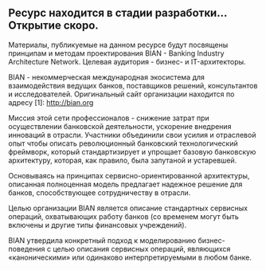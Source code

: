## Ресурс находится в стадии разработки... Открытие скоро.

Материалы, публикуемые на данном ресурсе будут посвящены принципам и методам проектирования BIAN - Banking Industry Architecture Network.
Целевая аудитория - бизнес- и IT-архитекторы.

BIAN - некоммерческая международная экосистема для взаимодействия ведущих банков, поставщиков решений, консультантов и исследователей.
Оригинальный сайт организации находится по адресу [1]: http://bian.org

Миссия этой сети профессионалов - снижение затрат при осуществлении банковской деятельности, ускорение внедрения инноваций в отрасли. Участники объединили свои усилия и отраслевой опыт чтобы описать революционный банковский технологический фреймворк, который стандартизирует и упрощает базовую банковскую архитектуру, которая, как правило, была запутаной и устаревшей.

Основываясь на принципах сервисно-ориентированной архитектуры, описанная полноценная модель предлагает надежное решение для банков,  способствующее сотрудничеству в отрасли.

Целью организации BIAN является описание стандартных сервисных операций, охватывающих работу банков (со временем могут быть включены и другие типы финансовых учреждений).

BIAN утвердила конкретный подход к моделированию бизнес-поведения с целью описания сервисных операций, являющихся «каноническими» или одинаково интерпретируемыми в любом банке.
